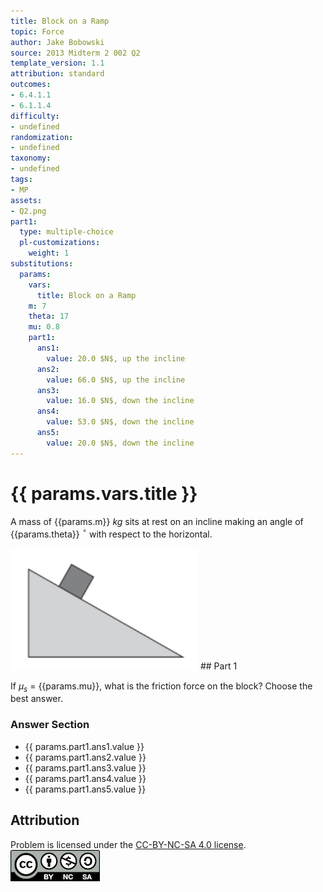 ```yaml
---
title: Block on a Ramp
topic: Force
author: Jake Bobowski
source: 2013 Midterm 2 002 Q2
template_version: 1.1
attribution: standard
outcomes:
- 6.4.1.1
- 6.1.1.4
difficulty:
- undefined
randomization:
- undefined
taxonomy:
- undefined
tags:
- MP
assets:
- Q2.png
part1:
  type: multiple-choice
  pl-customizations:
    weight: 1
substitutions:
  params:
    vars:
      title: Block on a Ramp
    m: 7
    theta: 17
    mu: 0.8
    part1:
      ans1:
        value: 20.0 $N$, up the incline
      ans2:
        value: 66.0 $N$, up the incline
      ans3:
        value: 16.0 $N$, down the incline
      ans4:
        value: 53.0 $N$, down the incline
      ans5:
        value: 20.0 $N$, down the incline
---
```

# {{ params.vars.title }}
A mass of {{params.m}} $kg$ sits at rest on an incline making an angle of {{params.theta}} $^\circ$ with respect to the horizontal.

<img src="Q2.png" width=300 alt = "a block sits on a ramp that makes angle theta with the horizontal">
## Part 1

If $\mu_s$ = {{params.mu}}, what is the friction force on the block?
Choose the best answer.

### Answer Section

- {{ params.part1.ans1.value }}
- {{ params.part1.ans2.value }}
- {{ params.part1.ans3.value }}
- {{ params.part1.ans4.value }}
- {{ params.part1.ans5.value }}

## Attribution

Problem is licensed under the [CC-BY-NC-SA 4.0 license](https://creativecommons.org/licenses/by-nc-sa/4.0/).<br> ![The Creative Commons 4.0 license requiring attribution-BY, non-commercial-NC, and share-alike-SA license.](https://raw.githubusercontent.com/firasm/bits/master/by-nc-sa.png)